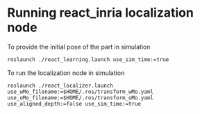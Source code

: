 # Running react_inria localization node

To provide the initial pose of the part in simulation

```bash
roslaunch ./react_learning.launch use_sim_time:=true
```
 To run the localization node in simulation

```
roslaunch ./react_localizer.launch use_wMo_filename:=$HOME/.ros/transform_wMo.yaml use_oMo_filename:=$HOME/.ros/transform_oMo.yaml use_aligned_depth:=false use_sim_time:=true
```
